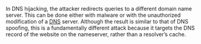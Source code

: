 In DNS hijacking, the attacker redirects queries to a different domain name server. This can be done either with malware or with the unauthorized modification of a [DNS](../networking/dns.md) server. Although the result is similar to that of DNS spoofing, this is a fundamentally different attack because it targets the DNS record of the website on the nameserver, rather than a resolver’s cache.